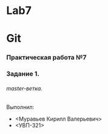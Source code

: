 # Lab7

# Git
### Практическая работа №7
### Задание 1.
###### master-ветка.
Выполнил:
* <Муравьев Кирилл Валерьевич>
* <УВП-321>
